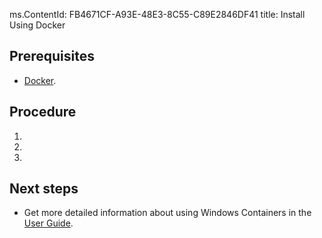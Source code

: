 ms.ContentId: FB4671CF-A93E-48E3-8C55-C89E2846DF41
title: Install Using Docker

## Prerequisites ##


- [Docker](https://docs.docker.com/installation/mac/#installation). 


## Procedure
1. 
2. 
3. 

## Next steps
- Get more detailed information about using Windows Containers in the [User Guide](..\userguide\userguide_overview.md).